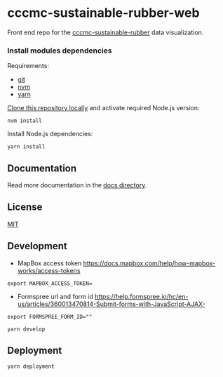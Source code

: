 # cccmc-sustainable-rubber-web

Front end repo for the [cccmc-sustainable-rubber](https://github.com/developmentseed/cccmc-sustainable-rubber) data visualization.


### Install modules dependencies

Requirements:

- [git](https://git-scm.com)
- [nvm](https://github.com/creationix/nvm)
- [yarn](https://yarnpkg.com/docs/install)

[Clone this repository locally](https://help.github.com/en/github/creating-cloning-and-archiving-repositories/cloning-a-repository) and activate required Node.js version:

```
nvm install
```

Install Node.js dependencies:

```
yarn install
```
## Documentation

Read more documentation in the [docs directory](docs/).

## License
[MIT](LICENSE.md)

## Development

- MapBox access token https://docs.mapbox.com/help/how-mapbox-works/access-tokens

```
export MAPBOX_ACCESS_TOKEN=
```
- Formspree url and form id https://help.formspree.io/hc/en-us/articles/360013470814-Submit-forms-with-JavaScript-AJAX-

```
export FORMSPREE_FORM_ID=""
```



```
yarn develop
```

## Deployment

```
yarn deployment
```
